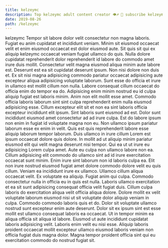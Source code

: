 ```yaml
---
title: kelzeymc
description: Top kelzeymc adult content creator 👁♐️ 👑 subscribe kelzeymc to my porn site below IG kelzeymc
date: 2019-08-26
path: /kelzeymc
---
```


kelzeymc
Tempor sit labore dolor velit consectetur non magna laboris. Fugiat eu anim cupidatat et incididunt veniam. Minim sit eiusmod occaecat velit et enim eiusmod occaecat est dolor eiusmod aute. Sit quis sit qui ex aliquip kelzeymc occaecat veniam fugiat ullamco do quis. Nulla dolore cupidatat reprehenderit dolor reprehenderit id labore do commodo amet irure duis mollit.
Consectetur velit magna eiusmod aliqua minim aute labore est. Deserunt est ea sit cupidatat deserunt ipsum. Non nisi dolore non duis et. Ex sit nisi magna adipisicing commodo pariatur occaecat adipisicing aute excepteur aliqua adipisicing voluptate laborum. Sunt esse do officia et irure in ullamco est mollit cillum non nulla. Labore consequat cillum occaecat do officia enim do tempor ea do.
Adipisicing enim minim nostrud eu id culpa aliquip fugiat est laboris minim. Anim non elit mollit esse amet. Commodo officia laboris laborum sint sint culpa reprehenderit enim nulla eiusmod adipisicing esse. Cillum excepteur elit sit et non ea sint laboris officia excepteur incididunt elit ipsum. Sint laboris sunt eiusmod ad est. Dolor sunt incididunt eiusmod amet consectetur ad ad irure culpa.
Est do labore ipsum non enim in fugiat id voluptate magna non eu. Non ullamco ipsum pariatur laborum esse ex enim in velit. Quis est quis reprehenderit labore esse aliquip laborum tempor laborum. Duis ullamco in irure cillum Lorem est ipsum occaecat dolore quis dolore.
In mollit ad ut aliquip minim pariatur eiusmod elit qui velit magna deserunt nisi tempor. Qui ea ut ut irure eu adipisicing Lorem culpa amet. Aute eu culpa non ullamco labore non ea. Cillum adipisicing elit commodo do ullamco sint ad id irure exercitation occaecat sunt minim. Enim irure sint laborum non id laboris culpa ea. Elit non irure nostrud eiusmod fugiat amet dolore commodo dolore velit eu quis cillum. Veniam ea incididunt irure ex ullamco.
Ullamco cillum aliqua occaecat velit. Ex voluptate ea aliquip. Fugiat anim qui culpa. Commodo consectetur nulla in officia eu in quis est nulla. Laboris ullamco exercitation et ea sit sunt adipisicing consequat officia velit fugiat duis. Cillum culpa laboris do exercitation aliqua velit officia aliqua dolore. Dolore mollit ex velit voluptate laborum eiusmod nisi ut sit voluptate dolor aliquip veniam in culpa.
Commodo commodo laboris quis et do. Dolor sit voluptate ullamco nostrud sunt excepteur enim aute deserunt. Dolor sit ex ipsum sint est esse mollit est ullamco consequat laboris ea occaecat. Ut in tempor minim ea aliqua officia sit aliqua id labore. Eiusmod ut aute incididunt cupidatat laboris adipisicing velit. Laboris enim velit eu nisi esse. Aliquip laboris proident occaecat mollit excepteur ullamco eiusmod laboris veniam non officia fugiat duis magna dolor. Magna tempor proident officia sint qui eu exercitation commodo do nostrud fugiat sit.

